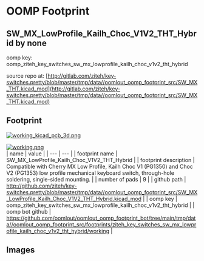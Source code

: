 # OOMP Footprint  
## SW_MX_LowProfile_Kailh_Choc_V1V2_THT_Hybrid  by none  
  
oomp key: oomp_ziteh_key_switches_sw_mx_lowprofile_kailh_choc_v1v2_tht_hybrid  
  
source repo at: [http://gitlab.com/ziteh/key-switches.pretty/blob/master/tmp/data//oomlout_oomp_footprint_src/SW_MX_THT.kicad_mod](http://gitlab.com/ziteh/key-switches.pretty/blob/master/tmp/data//oomlout_oomp_footprint_src/SW_MX_THT.kicad_mod)  
## Footprint  
  
[![working_kicad_pcb_3d.png](working_kicad_pcb_3d_600.png)](working_kicad_pcb_3d.png)  
  
[![working.png](working_600.png)](working.png)  
| name | value | 
| --- | --- | 
| footprint name | SW_MX_LowProfile_Kailh_Choc_V1V2_THT_Hybrid | 
| footprint description | Compatible with Cherry MX Low Profile, Kailh Choc V1 (PG1350) and Choc V2 (PG1353) low profile mechanical keyboard switch, through-hole soldering, single-sided mounting. | 
| number of pads | 9 | 
| github path | http://github.com/ziteh/key-switches.pretty/blob/master/tmp/data//oomlout_oomp_footprint_src/SW_MX_LowProfile_Kailh_Choc_V1V2_THT_Hybrid.kicad_mod | 
| oomp key | oomp_ziteh_key_switches_sw_mx_lowprofile_kailh_choc_v1v2_tht_hybrid | 
| oomp bot github | https://github.com/oomlout/oomlout_oomp_footprint_bot/tree/main/tmp/data//oomlout_oomp_footprint_src/footprints/ziteh_key_switches_sw_mx_lowprofile_kailh_choc_v1v2_tht_hybrid/working | 
## Images  
